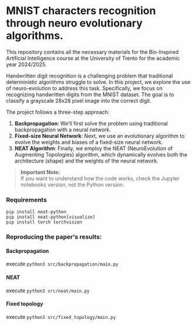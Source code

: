 # MNIST characters recognition through neuro evolutionary algorithms.
This repository contains all the necessary materials for the Bio-Inspired Artificial Intelligence course at the University of Trento for the academic year 2024/2025.

Handwritten digit recognition is a challenging problem that traditional deterministic algorithms struggle to solve. In this project, we explore the use of neuro-evolution to address this task. Specifically, we focus on recognizing handwritten digits from the MNIST dataset. The goal is to classify a grayscale 28x28 pixel image into the correct digit.

The project follows a three-step approach:

1. **Backpropagation**: We'll first solve the problem using traditional backpropagation with a neural network.
2. **Fixed-size Neural Network**: Next, we use an evolutionary algorithm to evolve the weights and biases of a fixed-size neural network.
3. **NEAT Algorithm**: Finally, we employ the NEAT (NeuroEvolution of Augmenting Topologies) algorithm, which dynamically evolves both the architecture (shape) and the weights of the neural network.

> **Important Note:**  
> If you want to understand how the code works, check the Jupyter notebooks version, not the Python version.


### Requirements
```
pip install neat-python
pip install neat-python[visualize]
pip install torch torchvision
```
### Reproducing the paper's results:
#### Backpropagation
execute `python3 src/backpropagation/main.py`

#### NEAT
execute `python3 src/neat/main.py`

#### Fixed topology
execute `python3 src/fixed_topology/main.py`


